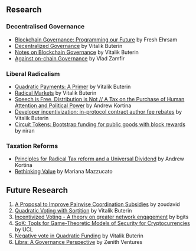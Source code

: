## Research

### Decentralised Governance
- [Blockchain Governance: Programming our Future](https://medium.com/@FEhrsam/blockchain-governance-programming-our-future-c3bfe30f2d74) by Fresh Ehrsam
- [Decentralized Governance](https://www.youtube.com/watch?v=6LbRtvdRVBw) by Vitalik Buterin
- [Notes on Blockchain Governance](https://vitalik.ca/general/2017/12/17/voting.html) by Vitalik Buterin
- [Against on-chain Governance](https://medium.com/@Vlad_Zamfir/against-on-chain-governance-a4ceacd040ca) by Vlad Zamfir

### Liberal Radicalism
- [Quadratic Payments: A Primer](https://vitalik.ca/general/2019/12/07/quadratic.html) by Vitalik Buterin
- [Radical Markets](https://vitalik.ca/general/2018/04/20/radical_markets.html) by Vitalik Buterin
- [Speech is Free, Distribution is Not // A Tax on the Purchase of Human Attention and Political Power](https://kortina.nyc/essays/speech-is-free-distribution-is-not-a-tax-on-the-purchase-of-human-attention-and-political-power/) by Andrew Kortina
- [Developer incentivization: in-protocol contract author fee rebates](https://ethresear.ch/t/developer-incentivization-in-protocol-contract-author-fee-rebates/6179) by Vitalik Buterin
- [Circuit Tokens: Bootstrap funding for public goods with block rewards](https://ethresear.ch/t/circuit-tokens-bootstrap-funding-for-public-goods-with-block-rewards/6849) by niran

### Taxation Reforms
- [Principles for Radical Tax reform and a Universal Dividend](https://kortina.nyc/essays/principles-for-radical-tax-reform-and-a-universal-dividend/)  by Andrew Kortina
- [Rethinking Value](http://longnow.org/seminars/02019/jun/24/rethinking-value/) by Mariana Mazzucato


## Future Research
1. [A Proposal to Improve Pairwise Coordination Subsidies](https://ethresear.ch/t/a-proposal-to-improve-pairwise-coordination-subsidies/6773) by zoudavid
2. [Quadratic Voting with Sortition](https://ethresear.ch/t/quadratic-voting-with-sortition/6065) by Vitalik Buterin
3. [Incentivized Voting - A theory on greater network engagement](https://ethresear.ch/t/incentivized-voting-a-theory-on-greater-network-engagement/6457) by bgits
4. [SoK: Tools for Game-Theoretic Models of Security for Cryptocurrencies](https://arxiv.org/pdf/1905.08595.pdf) by UCL
5. [Negative vote in Quadratic Funding](https://ethresear.ch/t/negative-votes-in-quadratic-funding/6855) by Vitalik Buterin
6. [Libra: A Governance Perspective](https://medium.com/zenith-ventures/libra-a-governance-perspective-d1c2d9c87f65) by Zenith Ventures
